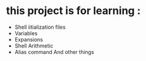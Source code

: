 # this project is for learning :
- Shell iitialization files
- Variables
- Expansions
- Shell Arithmetic
- Alias command
And other things
